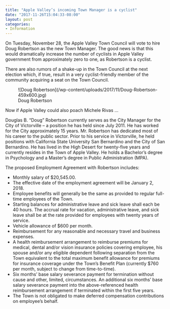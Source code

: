 ```yaml
---
title: "Apple Valley’s incoming Town Manager is a cyclist"
date: "2017-11-26T15:04:33-08:00"
layout: post
categories:
- Information
---
```


On Tuesday, November 28, the Apple Valley Town Council will vote to hire Doug Robertson as the new Town Manager. The good news is that this would dramatically increase the number of cyclists in Apple Valley government from approximately zero to one, as Robertson is a cyclist.

There are also rumors of a shake-up in the Town Council at the next election which, if true, result in a very cyclist-friendly member of the community acquiring a seat on the Town Council.

<figure aria-describedby="caption-attachment-4406" class="wp-caption alignnone" id="attachment_4406" style="width: 459px">![Doug Robertson](/wp-content/uploads/2017/11/Doug-Robertson-459x600.jpg)<figcaption class="wp-caption-text" id="caption-attachment-4406">Doug Robertson</figcaption></figure>

Now if Apple Valley could also poach Michele Rivas …

Douglas B. “Doug” Robertson currently serves as the City Manager for the City of Victorville – a position he has held since July 2011. He has worked for the City approximately 15 years. Mr. Robertson has dedicated most of his career to the public sector. Prior to his service in Victorville, he held positions with California State University San Bernardino and the City of San Bernardino. He has lived in the High Desert for twenty-five years and currently resides in the Town of Apple Valley. He holds a Bachelor’s degree in Psychology and a Master’s degree in Public Administration (MPA).

The proposed Employment Agreement with Robertson includes:

- Monthly salary of $20,545.00.
- The effective date of the employment agreement will be January 2, 2018.
- Employee benefits will generally be the same as provided to regular full-time employees of the Town.
- Starting balances for administrative leave and sick leave shall each be 40 hours. The accrual rate for vacation, administrative leave, and sick leave shall be at the rate provided for employees with twenty years of service.
- Vehicle allowance of $600 per month.
- Reimbursement for any reasonable and necessary travel and business expenses.
- A health reimbursement arrangement to reimburse premiums for medical, dental and/or vision insurance policies covering employee, his spouse and/or any eligible dependent following separation from the Town equivalent to the total maximum benefit allowance for premiums for insurance coverage under the Town’s Benefit Plan (currently $760 per month, subject to change from time-to-time).
- Six months’ base salary severance payment for termination without cause and other, limited, circumstances. An additional six months’ base salary severance payment into the above-referenced health reimbursement arrangement if terminated within the first five years.
- The Town is not obligated to make deferred compensation contributions on employee’s behalf.